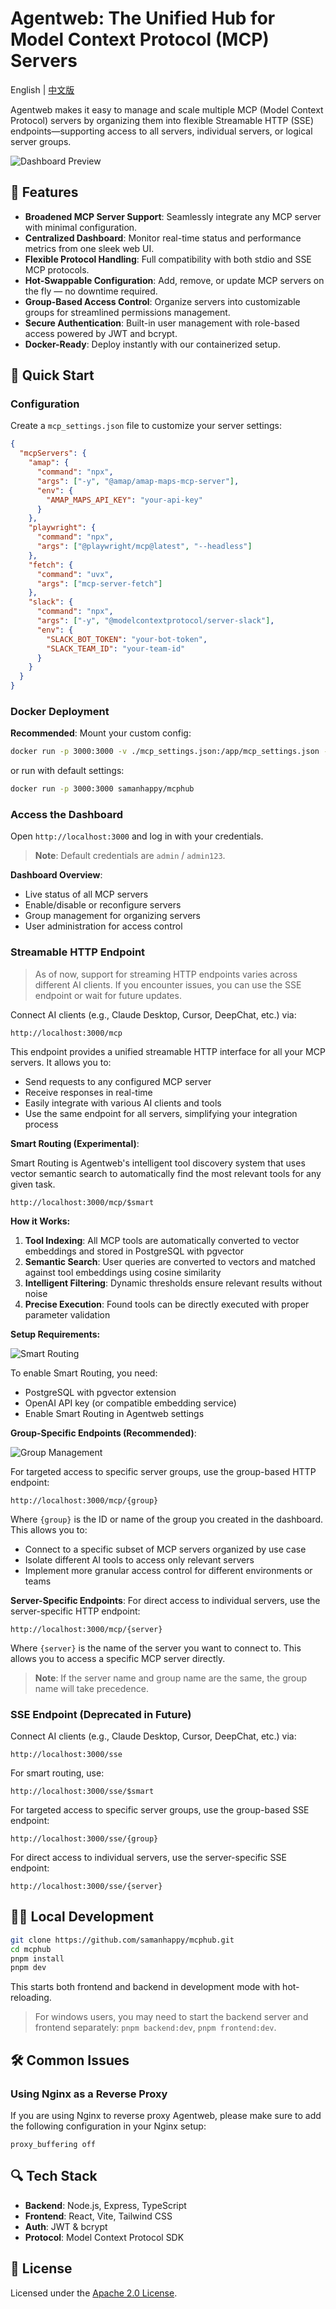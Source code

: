 # Agentweb: The Unified Hub for Model Context Protocol (MCP) Servers

English | [中文版](README.zh.md)

Agentweb makes it easy to manage and scale multiple MCP (Model Context Protocol) servers by organizing them into flexible Streamable HTTP (SSE) endpoints—supporting access to all servers, individual servers, or logical server groups.

![Dashboard Preview](assets/dashboard.png)

## 🚀 Features

- **Broadened MCP Server Support**: Seamlessly integrate any MCP server with minimal configuration.
- **Centralized Dashboard**: Monitor real-time status and performance metrics from one sleek web UI.
- **Flexible Protocol Handling**: Full compatibility with both stdio and SSE MCP protocols.
- **Hot-Swappable Configuration**: Add, remove, or update MCP servers on the fly — no downtime required.
- **Group-Based Access Control**: Organize servers into customizable groups for streamlined permissions management.
- **Secure Authentication**: Built-in user management with role-based access powered by JWT and bcrypt.
- **Docker-Ready**: Deploy instantly with our containerized setup.

## 🔧 Quick Start

### Configuration

Create a `mcp_settings.json` file to customize your server settings:

```json
{
  "mcpServers": {
    "amap": {
      "command": "npx",
      "args": ["-y", "@amap/amap-maps-mcp-server"],
      "env": {
        "AMAP_MAPS_API_KEY": "your-api-key"
      }
    },
    "playwright": {
      "command": "npx",
      "args": ["@playwright/mcp@latest", "--headless"]
    },
    "fetch": {
      "command": "uvx",
      "args": ["mcp-server-fetch"]
    },
    "slack": {
      "command": "npx",
      "args": ["-y", "@modelcontextprotocol/server-slack"],
      "env": {
        "SLACK_BOT_TOKEN": "your-bot-token",
        "SLACK_TEAM_ID": "your-team-id"
      }
    }
  }
}
```

### Docker Deployment

**Recommended**: Mount your custom config:

```bash
docker run -p 3000:3000 -v ./mcp_settings.json:/app/mcp_settings.json -v ./data:/app/data samanhappy/mcphub
```

or run with default settings:

```bash
docker run -p 3000:3000 samanhappy/mcphub
```

### Access the Dashboard

Open `http://localhost:3000` and log in with your credentials.

> **Note**: Default credentials are `admin` / `admin123`.

**Dashboard Overview**:

- Live status of all MCP servers
- Enable/disable or reconfigure servers
- Group management for organizing servers
- User administration for access control

### Streamable HTTP Endpoint

> As of now, support for streaming HTTP endpoints varies across different AI clients. If you encounter issues, you can use the SSE endpoint or wait for future updates.

Connect AI clients (e.g., Claude Desktop, Cursor, DeepChat, etc.) via:

```
http://localhost:3000/mcp
```

This endpoint provides a unified streamable HTTP interface for all your MCP servers. It allows you to:

- Send requests to any configured MCP server
- Receive responses in real-time
- Easily integrate with various AI clients and tools
- Use the same endpoint for all servers, simplifying your integration process

**Smart Routing (Experimental)**:

Smart Routing is Agentweb's intelligent tool discovery system that uses vector semantic search to automatically find the most relevant tools for any given task.

```
http://localhost:3000/mcp/$smart
```

**How it Works:**

1. **Tool Indexing**: All MCP tools are automatically converted to vector embeddings and stored in PostgreSQL with pgvector
2. **Semantic Search**: User queries are converted to vectors and matched against tool embeddings using cosine similarity
3. **Intelligent Filtering**: Dynamic thresholds ensure relevant results without noise
4. **Precise Execution**: Found tools can be directly executed with proper parameter validation

**Setup Requirements:**

![Smart Routing](assets/smart-routing.png)

To enable Smart Routing, you need:

- PostgreSQL with pgvector extension
- OpenAI API key (or compatible embedding service)
- Enable Smart Routing in Agentweb settings

**Group-Specific Endpoints (Recommended)**:

![Group Management](assets/group.png)

For targeted access to specific server groups, use the group-based HTTP endpoint:

```
http://localhost:3000/mcp/{group}
```

Where `{group}` is the ID or name of the group you created in the dashboard. This allows you to:

- Connect to a specific subset of MCP servers organized by use case
- Isolate different AI tools to access only relevant servers
- Implement more granular access control for different environments or teams

**Server-Specific Endpoints**:
For direct access to individual servers, use the server-specific HTTP endpoint:

```
http://localhost:3000/mcp/{server}
```

Where `{server}` is the name of the server you want to connect to. This allows you to access a specific MCP server directly.

> **Note**: If the server name and group name are the same, the group name will take precedence.

### SSE Endpoint (Deprecated in Future)

Connect AI clients (e.g., Claude Desktop, Cursor, DeepChat, etc.) via:

```
http://localhost:3000/sse
```

For smart routing, use:

```
http://localhost:3000/sse/$smart
```

For targeted access to specific server groups, use the group-based SSE endpoint:

```
http://localhost:3000/sse/{group}
```

For direct access to individual servers, use the server-specific SSE endpoint:

```
http://localhost:3000/sse/{server}
```

## 🧑‍💻 Local Development

```bash
git clone https://github.com/samanhappy/mcphub.git
cd mcphub
pnpm install
pnpm dev
```

This starts both frontend and backend in development mode with hot-reloading.

> For windows users, you may need to start the backend server and frontend separately: `pnpm backend:dev`, `pnpm frontend:dev`.

## 🛠️ Common Issues

### Using Nginx as a Reverse Proxy

If you are using Nginx to reverse proxy Agentweb, please make sure to add the following configuration in your Nginx setup:

```nginx
proxy_buffering off
```

## 🔍 Tech Stack

- **Backend**: Node.js, Express, TypeScript
- **Frontend**: React, Vite, Tailwind CSS
- **Auth**: JWT & bcrypt
- **Protocol**: Model Context Protocol SDK

## 📄 License

Licensed under the [Apache 2.0 License](LICENSE).
